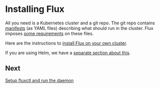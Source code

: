 # Installing Flux

All you need is a Kubernetes cluster and a git repo. The git repo
contains [manifests][k8s-manifests] (as YAML files) describing what
should run in the cluster. Flux imposes
[some requirements](/site/requirements.md) on these files.

Here are the instructions to [install Flux on your own
cluster](./get-started.md).

If you are using Helm, we have a [separate section about
this](./helm-get-started.md).

## Next

[Setup fluxctl and run the daemon](./fluxctl.md)

[k8s-manifests]: https://kubernetes.io/docs/concepts/configuration/overview/
